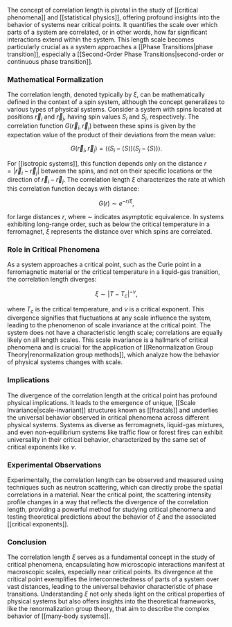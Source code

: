 The concept of correlation length is pivotal in the study of [[critical phenomena]] and [[statistical physics]], offering profound insights into the behavior of systems near critical points. It quantifies the scale over which parts of a system are correlated, or in other words, how far significant interactions extend within the system. This length scale becomes particularly crucial as a system approaches a [[Phase Transitions|phase transition]], especially a [[Second-Order Phase Transitions|second-order or continuous phase transition]].

### Mathematical Formalization

The correlation length, denoted typically by $\xi$, can be mathematically defined in the context of a spin system, although the concept generalizes to various types of physical systems. Consider a system with spins located at positions $\vec{r}_i$ and $\vec{r}_j$, having spin values $S_i$ and $S_j$, respectively. The correlation function $G(\vec{r}_i, \vec{r}_j)$ between these spins is given by the expectation value of the product of their deviations from the mean value:

$$
G(\vec{r}_i, \vec{r}_j) = \langle (S_i - \langle S \rangle)(S_j - \langle S \rangle) \rangle.
$$

For [[isotropic systems]], this function depends only on the distance $r = |\vec{r}_i - \vec{r}_j|$ between the spins, and not on their specific locations or the direction of $\vec{r}_i - \vec{r}_j$. The correlation length $\xi$ characterizes the rate at which this correlation function decays with distance:

$$
G(r) \sim e^{-r/\xi},
$$

for large distances $r$, where $\sim$ indicates asymptotic equivalence. In systems exhibiting long-range order, such as below the critical temperature in a ferromagnet, $\xi$ represents the distance over which spins are correlated.

### Role in Critical Phenomena

As a system approaches a critical point, such as the Curie point in a ferromagnetic material or the critical temperature in a liquid-gas transition, the correlation length diverges:

$$
\xi \sim |T - T_c|^{-\nu},
$$

where $T_c$ is the critical temperature, and $\nu$ is a critical exponent. This divergence signifies that fluctuations at any scale influence the system, leading to the phenomenon of scale invariance at the critical point. The system does not have a characteristic length scale; correlations are equally likely on all length scales. This scale invariance is a hallmark of critical phenomena and is crucial for the application of [[Renormalization Group Theory|renormalization group methods]], which analyze how the behavior of physical systems changes with scale.

### Implications

The divergence of the correlation length at the critical point has profound physical implications. It leads to the emergence of unique, [[Scale Invariance|scale-invariant]] structures known as [[fractals]] and underlies the universal behavior observed in critical phenomena across different physical systems. Systems as diverse as ferromagnets, liquid-gas mixtures, and even non-equilibrium systems like traffic flow or forest fires can exhibit universality in their critical behavior, characterized by the same set of critical exponents like $\nu$.

### Experimental Observations

Experimentally, the correlation length can be observed and measured using techniques such as neutron scattering, which can directly probe the spatial correlations in a material. Near the critical point, the scattering intensity profile changes in a way that reflects the divergence of the correlation length, providing a powerful method for studying critical phenomena and testing theoretical predictions about the behavior of $\xi$ and the associated [[critical exponents]].

### Conclusion

The correlation length $\xi$ serves as a fundamental concept in the study of critical phenomena, encapsulating how microscopic interactions manifest at macroscopic scales, especially near critical points. Its divergence at the critical point exemplifies the interconnectedness of parts of a system over vast distances, leading to the universal behavior characteristic of phase transitions. Understanding $\xi$ not only sheds light on the critical properties of physical systems but also offers insights into the theoretical frameworks, like the renormalization group theory, that aim to describe the complex behavior of [[many-body systems]].